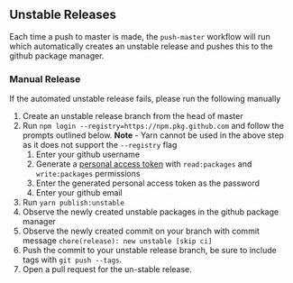 ## Unstable Releases

Each time a push to master is made, the `push-master` workflow will run which automatically creates an unstable release and pushes this to the github package manager.

### Manual Release

If the automated unstable release fails, please run the following manually

1. Create an unstable release branch from the head of master
2. Run `npm login --registry=https://npm.pkg.github.com` and follow the prompts outlined below.
**Note** - Yarn cannot be used in the above step as it does not support the `--registry` flag
    1. Enter your github username
    2. Generate a [personal access token](https://github.com/settings/tokens) with `read:packages` and `write:packages` permissions
    3. Enter the generated personal access token as the password
    4. Enter your github email
3. Run `yarn publish:unstable`
4. Observe the newly created unstable packages in the github package manager
5. Observe the newly created commit on your branch with commit message `chore(release): new unstable [skip ci]`
6. Push the commit to your unstable release branch, be sure to include tags with `git push --tags`.
7. Open a pull request for the un-stable release.